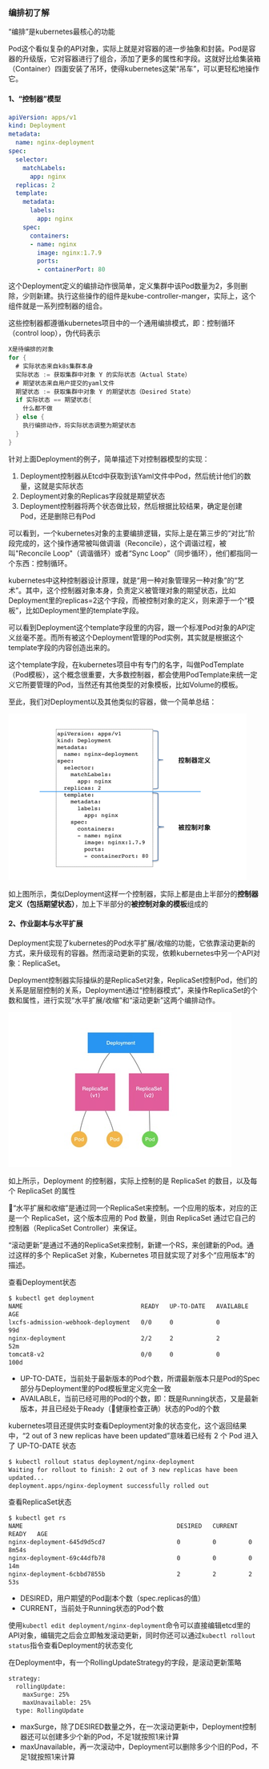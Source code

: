 ### 编排初了解

“编排”是kubernetes最核心的功能

Pod这个看似复杂的API对象，实际上就是对容器的进一步抽象和封装。Pod是容器的升级版，它对容器进行了组合，添加了更多的属性和字段。这就好比给集装箱（Container）四面安装了吊环，使得kubernetes这架“吊车”，可以更轻松地操作它。

#### 1、“控制器”模型

```yaml
apiVersion: apps/v1
kind: Deployment
metadata:
  name: nginx-deployment
spec:
  selector:
    matchLabels:
      app: nginx
  replicas: 2
  template:
    metadata:
      labels:
        app: nginx
    spec:
      containers:
      - name: nginx
        image: nginx:1.7.9
        ports:
        - containerPort: 80
```

这个Deployment定义的编排动作很简单，定义集群中该Pod数量为2，多则删除，少则新建。执行这些操作的组件是kube-controller-manger，实际上，这个组件就是一系列控制器的组合。

这些控制器都遵循kubernetes项目中的一个通用编排模式，即：控制循环（control loop），伪代码表示

```go
X是待编排的对象
for {
  # 实际状态来自k8s集群本身
  实际状态 := 获取集群中对象 Y 的实际状态（Actual State）
  # 期望状态来自用户提交的yaml文件
  期望状态 := 获取集群中对象 Y 的期望状态（Desired State）
  if 实际状态 == 期望状态{
    什么都不做
  } else {
    执行编排动作，将实际状态调整为期望状态
  }
}
```

针对上面Deployment的例子，简单描述下对控制器模型的实现：

1. Deployment控制器从Etcd中获取到该Yaml文件中Pod，然后统计他们的数量，这就是实际状态
2. Deployment对象的Replicas字段就是期望状态
3. Deployment控制器将两个状态做比较，然后根据比较结果，确定是创建Pod，还是删除已有Pod

可以看到，一个kubernetes对象的主要编排逻辑，实际上是在第三步的“对比”阶段完成的，这个操作通常被叫做调谐（Reconcile），这个调谐过程，被叫"Reconcile Loop"（调谐循环）或者“Sync Loop”（同步循环），他们都指同一个东西：控制循环。

kubernetes中这种控制器设计原理，就是“用一种对象管理另一种对象”的“艺术”。其中，这个控制器对象本身，负责定义被管理对象的期望状态，比如Deployment里的replicas=2这个字段，而被控制对象的定义，则来源于一个“模板”，比如Deployment里的template字段。

可以看到Deployment这个template字段里的内容，跟一个标准Pod对象的API定义丝毫不差。而所有被这个Deployment管理的Pod实例，其实就是根据这个template字段的内容创造出来的。

这个template字段，在kubernetes项目中有专门的名字，叫做PodTemplate（Pod模板），这个概念很重要，大多数控制器，都会使用PodTemplate来统一定义它所要管理的Pod，当然还有其他类型的对象模板，比如Volume的模板。

至此，我们对Deployment以及其他类似的容器，做一个简单总结：

![](https://github.com/Feng-Xu/TechNotes/blob/master/my_image/k8s_controller.png)

如上图所示，类似Deployment这样一个控制器，实际上都是由上半部分的**控制器定义（包括期望状态）**，加上下半部分的**被控制对象的模板**组成的

#### 2、作业副本与水平扩展

Deployment实现了kubernetes的Pod水平扩展/收缩的功能，它依靠滚动更新的方式，来升级现有的容器。然而滚动更新的实现，依赖kubernetes中另一个API对象：ReplicaSet。

Deployment控制器实际操纵的是ReplicaSet对象，ReplicaSet控制Pod，他们的关系是层层控制的关系，Deployment通过“控制器模式”，来操作ReplicaSet的个数和属性，进行实现“水平扩展/收缩”和“滚动更新”这两个编排动作。

![](https://github.com/Feng-Xu/TechNotes/blob/master/my_image/deployment-replicaset-pod)

如上所示，Deployment 的控制器，实际上控制的是 ReplicaSet 的数目，以及每个 ReplicaSet 的属性

“水平扩展和收缩”是通过同一个ReplicaSet来控制。一个应用的版本，对应的正是一个 ReplicaSet，这个版本应用的 Pod 数量，则由 ReplicaSet 通过它自己的控制器（ReplicaSet Controller）来保证。

“滚动更新”是通过不通的ReplicaSet来控制，新建一个RS，来创建新的Pod。通过这样的多个 ReplicaSet 对象，Kubernetes 项目就实现了对多个“应用版本”的描述。

查看Deployment状态

```shell
$ kubectl get deployment
NAME                                 READY   UP-TO-DATE   AVAILABLE   AGE
lxcfs-admission-webhook-deployment   0/0     0            0           99d
nginx-deployment                     2/2     2            2           52m
tomcat8-v2                           0/0     0            0           100d
```

- UP-TO-DATE，当前处于最新版本的Pod个数，所谓最新版本只是Pod的Spec部分与Deployment里的Pod模板里定义完全一致
- AVAILABLE，当前已经可用的Pod的个数，即：既是Running状态，又是最新版本，并且已经处于Ready（健康检查正确）状态的Pod的个数

kubernetes项目还提供实时查看Deployment对象的状态变化，这个返回结果中，“2 out of 3 new replicas have been updated”意味着已经有 2 个 Pod 进入了 UP-TO-DATE 状态

```shell
$ kubectl rollout status deployment/nginx-deployment
Waiting for rollout to finish: 2 out of 3 new replicas have been updated...
deployment.apps/nginx-deployment successfully rolled out
```

查看ReplicaSet状态

```shell
$ kubectl get rs
NAME                                           DESIRED   CURRENT   READY   AGE
nginx-deployment-645d9d5cd7                    0         0         0       8m54s
nginx-deployment-69c44dfb78                    0         0         0       14m
nginx-deployment-6cbbd7855b                    2         2         2       53s
```

- DESIRED，用户期望的Pod副本个数（spec.replicas的值）
- CURRENT，当前处于Running状态的Pod个数

使用`kubectl edit deployment/nginx-deployment`命令可以直接编辑etcd里的API对象，编辑完之后会立即触发滚动更新，同时你还可以通过`kubectl rollout status`指令查看Deployment的状态变化

在Deployment中，有一个RollingUpdateStrategy的字段，是滚动更新策略

```yam
strategy:
  rollingUpdate:
    maxSurge: 25% 
    maxUnavailable: 25%
  type: RollingUpdate
```

- maxSurge，除了DESIRED数量之外，在一次滚动更新中，Deployment控制器还可以创建多少个新的Pod，不足1就按照1来计算
- maxUnavailable，再一次滚动中，Deployment可以删除多少个旧的Pod，不足1就按照1来计算